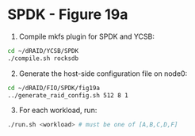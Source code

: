 # SPDK - Figure 19a

1. Compile mkfs plugin for SPDK and YCSB:
```Bash
cd ~/dRAID/YCSB/SPDK
./compile.sh rocksdb
```

2. Generate the host-side configuration file on node0:
```Bash
cd ~/dRAID/FIO/SPDK/fig19a
../generate_raid_config.sh 512 8 1
```

3. For each workload, run:
```Bash
./run.sh <workload> # must be one of [A,B,C,D,F]
```
